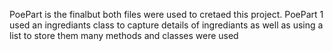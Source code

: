PoePart is the finalbut both files were used to cretaed this project.
PoePart 1 used an ingrediants class to capture details of ingrediants as well as using a list to store them
many methods and classes were used 
